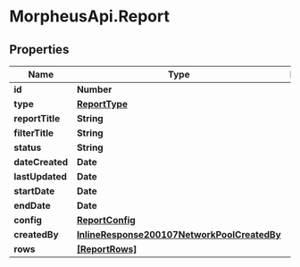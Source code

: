 # MorpheusApi.Report

## Properties

Name | Type | Description | Notes
------------ | ------------- | ------------- | -------------
**id** | **Number** |  | [optional] 
**type** | [**ReportType**](ReportType.md) |  | [optional] 
**reportTitle** | **String** |  | [optional] 
**filterTitle** | **String** |  | [optional] 
**status** | **String** |  | [optional] 
**dateCreated** | **Date** |  | [optional] 
**lastUpdated** | **Date** |  | [optional] 
**startDate** | **Date** |  | [optional] 
**endDate** | **Date** |  | [optional] 
**config** | [**ReportConfig**](ReportConfig.md) |  | [optional] 
**createdBy** | [**InlineResponse200107NetworkPoolCreatedBy**](InlineResponse200107NetworkPoolCreatedBy.md) |  | [optional] 
**rows** | [**[ReportRows]**](ReportRows.md) |  | [optional] 


